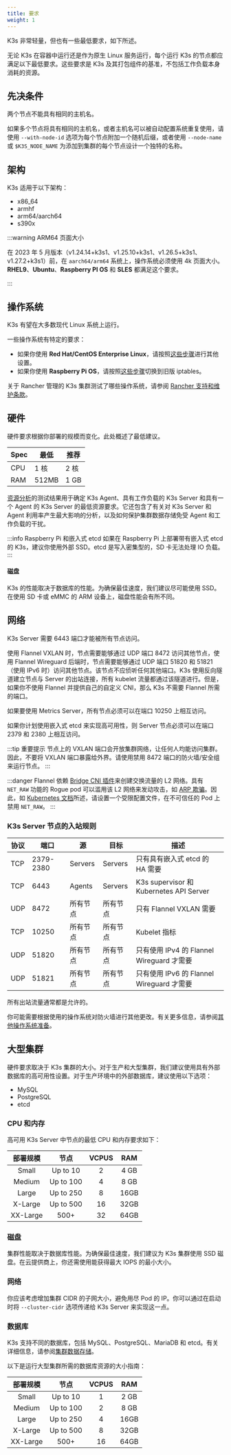 ```yaml
---
title: 要求
weight: 1
---
```


K3s 非常轻量，但也有一些最低要求，如下所述。

无论 K3s 在容器中运行还是作为原生 Linux 服务运行，每个运行 K3s 的节点都应满足以下最低要求。这些要求是 K3s 及其打包组件的基准，不包括工作负载本身消耗的资源。

## 先决条件

两个节点不能具有相同的主机名。

如果多个节点将具有相同的主机名，或者主机名可以被自动配置系统重复使用，请使用 `--with-node-id` 选项为每个节点附加一个随机后缀，或者使用 `--node-name` 或 `$K3S_NODE_NAME` 为添加到集群的每个节点设计一个独特的名称。

## 架构

K3s 适用于以下架构：
- x86_64
- armhf
- arm64/aarch64
- s390x

:::warning ARM64 页面大小

在 2023 年 5 月版本（v1.24.14+k3s1、v1.25.10+k3s1、v1.26.5+k3s1、v1.27.2+k3s1）前，在 `aarch64/arm64` 系统上，操作系统必须使用 4k 页面大小。**RHEL9**、**Ubuntu**、**Raspberry PI OS** 和 **SLES** 都满足这个要求。

:::

## 操作系统

K3s 有望在大多数现代 Linux 系统上运行。

一些操作系统有特定的要求：

- 如果你使用 **Red Hat/CentOS Enterprise Linux**，请按照[这些步骤](../advanced.md#red-hat-enterprise-linux--centos)进行其他设置。
- 如果你使用 **Raspberry Pi OS**，请按照[这些步骤](../advanced.md#raspberry-pi)切换到旧版 iptables。

关于 Rancher 管理的 K3s 集群测试了哪些操作系统，请参阅 [Rancher 支持和维护条款](https://rancher.com/support-maintenance-terms/)。

## 硬件

硬件要求根据你部署的规模而变化。此处概述了最低建议。

| Spec | 最低 | 推荐 |
|------|---------|-------------|
| CPU | 1 核 | 2 核 |
| RAM | 512MB | 1 GB |

[资源分析](../reference/resource-profiling.md)的测试结果用于确定 K3s Agent、具有工作负载的 K3s Server 和具有一个 Agent 的 K3s Server 的最低资源要求。它还包含了有关对 K3s Server 和 Agent 利用率产生最大影响的分析，以及如何保护集群数据存储免受 Agent 和工作负载的干扰。

:::info Raspberry Pi 和嵌入式 etcd
如果在 Raspberry Pi 上部署带有嵌入式 etcd 的 K3s，建议你使用外部 SSD。etcd 是写入密集型的，SD 卡无法处理 IO 负载。
:::

#### 磁盘

K3s 的性能取决于数据库的性能。为确保最佳速度，我们建议尽可能使用 SSD。在使用 SD 卡或 eMMC 的 ARM 设备上，磁盘性能会有所不同。

## 网络

K3s Server 需要 6443 端口才能被所有节点访问。

使用 Flannel VXLAN 时，节点需要能够通过 UDP 端口 8472 访问其他节点，使用 Flannel Wireguard 后端时，节点需要能够通过 UDP 端口 51820 和 51821（使用 IPv6 时）访问其他节点。该节点不应侦听任何其他端口。K3s 使用反向隧道建立节点与 Server 的出站连接，所有 kubelet 流量都通过该隧道进行。但是，如果你不使用 Flannel 并提供自己的自定义 CNI，那么 K3s 不需要 Flannel 所需的端口。

如果要使用 Metrics Server，所有节点必须可以在端口 10250 上相互访问。

如果你计划使用嵌入式 etcd 来实现高可用性，则 Server 节点必须可以在端口 2379 和 2380 上相互访问。

:::tip 重要提示
节点上的 VXLAN 端口会开放集群网络，让任何人均能访问集群。因此，不要将 VXLAN 端口暴露给外界。请使用禁用 8472 端口的防火墙/安全组来运行节点。
:::

:::danger
Flannel 依赖 [Bridge CNI 插件](https://www.cni.dev/plugins/current/main/bridge/)来创建交换流量的 L2 网络。具有 `NET_RAW` 功能的 Rogue pod 可以滥用该 L2 网络来发动攻击，如 [ARP 欺骗](https://static.sched.com/hosted_files/kccncna19/72/ARP%20DNS%20spoof.pdf)。因此，如 [Kubernetes 文档](https://kubernetes.io/docs/concepts/security/pod-security-standards/)所述，请设置一个受限配置文件，在不可信任的 Pod 上禁用 `NET_RAW`。
:::

### K3s Server 节点的入站规则

| 协议 | 端口 | 源 | 目标 | 描述 |
|----------|-----------|-----------|-------------|------------
| TCP | 2379-2380 | Servers | Servers | 只有具有嵌入式 etcd 的 HA 需要 |
| TCP | 6443 | Agents | Servers | K3s supervisor 和 Kubernetes API Server |
| UDP | 8472 | 所有节点 | 所有节点 | 只有 Flannel VXLAN 需要 |
| TCP | 10250 | 所有节点 | 所有节点 | Kubelet 指标 |
| UDP | 51820 | 所有节点 | 所有节点 | 只有使用 IPv4 的 Flannel Wireguard 才需要 |
| UDP | 51821 | 所有节点 | 所有节点 | 只有使用 IPv6 的 Flannel Wireguard 才需要 |

所有出站流量通常都是允许的。

你可能需要根据使用的操作系统对防火墙进行其他更改。有关更多信息，请参阅[其他操作系统准备](../advanced.md#其他操作系统准备)。

## 大型集群

硬件要求取决于 K3s 集群的大小。对于生产和大型集群，我们建议使用具有外部数据库的高可用性设置。对于生产环境中的外部数据库，建议使用以下选项：

- MySQL
- PostgreSQL
- etcd

### CPU 和内存

高可用 K3s Server 中节点的最低 CPU 和内存要求如下：

| 部署规模 | 节点 | VCPUS | RAM |
|:---------------:|:---------:|:-----:|:-----:|
| Small | Up to 10 | 2 | 4 GB |
| Medium | Up to 100 | 4 | 8 GB |
| Large | Up to 250 | 8 | 16GB |
| X-Large | Up to 500 | 16 | 32GB |
| XX-Large | 500+ | 32 | 64GB |

### 磁盘

集群性能取决于数据库性能。为确保最佳速度，我们建议为 K3s 集群使用 SSD 磁盘。在云提供商上，你还需使用能获得最大 IOPS 的最小大小。

### 网络

你应该考虑增加集群 CIDR 的子网大小，避免用尽 Pod 的 IP。你可以通过在启动时将 `--cluster-cidr` 选项传递给 K3s Server 来实现这一点。

### 数据库

K3s 支持不同的数据库，包括 MySQL、PostgreSQL、MariaDB 和 etcd。有关详细信息，请参阅[集群数据存储](../datastore/datastore.md)。

以下是运行大型集群所需的数据库资源的大小指南：

| 部署规模 | 节点 | VCPUS | RAM |
|:---------------:|:---------:|:-----:|:-----:|
| Small | Up to 10 | 1 | 2 GB |
| Medium | Up to 100 | 2 | 8 GB |
| Large | Up to 250 | 4 | 16GB |
| X-Large | Up to 500 | 8 | 32GB |
| XX-Large | 500+ | 16 | 64GB |
